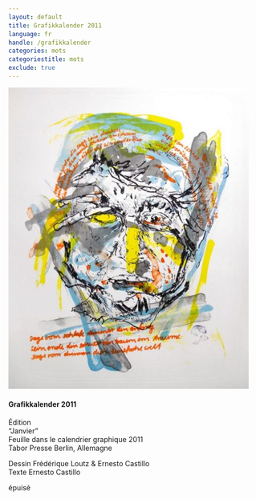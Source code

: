 ```yaml
---
layout: default
title: Grafikkalender 2011
language: fr
handle: /grafikkalender
categories: mots
categoriestitle: mots
exclude: true
---
```


<a rel="lightbox" data-lightbox="example-1" href="/images/grafikkalender.jpg" title="Grafikkalender 2011"><img src="/images/grafikkalender.jpg" alt="Grafikkalender 2011" class="img-left"></a>
#### Grafikkalender 2011  
  
Édition  
“Janvier”  
Feuille dans le calendrier graphique 2011  
Tabor Presse Berlin, Allemagne  
  
Dessin Frédérique Loutz & Ernesto Castillo  
Texte Ernesto Castillo  

épuisé

<br style="clear:both" />
<br style="clear:both" />


